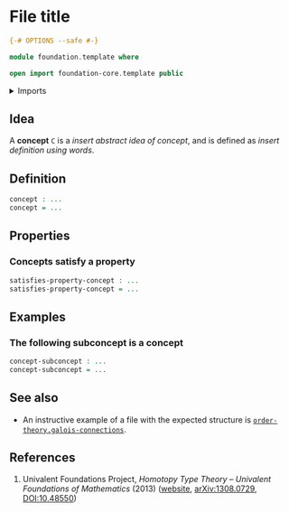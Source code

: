 # File title

```agda
{-# OPTIONS --safe #-}

module foundation.template where

open import foundation-core.template public
```

<details><summary>Imports</summary>

```agda
open import ...
```

</details>

## Idea

A **concept** `C` is a _insert abstract idea of concept_, and is defined as
_insert definition using words_.

## Definition

```agda
concept : ...
concept = ...
```

## Properties

### Concepts satisfy a property

```agda
satisfies-property-concept : ...
satisfies-property-concept = ...
```

## Examples

### The following subconcept is a concept

```agda
concept-subconcept : ...
concept-subconcept = ...
```

## See also

- An instructive example of a file with the expected structure is
  [`order-theory.galois-connections`](https://raw.githubusercontent.com/UniMath/agda-unimath/master/src/order-theory/galois-connections.lagda.md).

## References

1. Univalent Foundations Project, _Homotopy Type Theory – Univalent Foundations
   of Mathematics_ (2013) ([website](https://homotopytypetheory.org/book/),
   [arXiv:1308.0729](https://arxiv.org/abs/1308.0729),
   [DOI:10.48550](https://doi.org/10.48550/arXiv.1308.0729))
